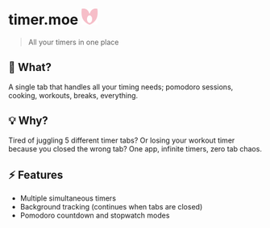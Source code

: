 # **timer.moe** <img src="timer-moe-logo.svg" alt="timer.moe logo" width="32" height="32">
> All your timers in one place

## 🧐 **What?**
A single tab that handles all your timing needs; pomodoro sessions, cooking, workouts, breaks, everything.

## 💡 **Why?**
Tired of juggling 5 different timer tabs? Or losing your workout timer because you closed the wrong tab? One app, infinite timers, zero tab chaos.

## ⚡ **Features**
* Multiple simultaneous timers
* Background tracking (continues when tabs are closed)
* Pomodoro countdown and stopwatch modes
